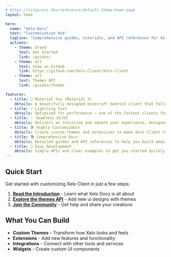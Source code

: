 ```yaml
---
# https://vitepress.dev/reference/default-theme-home-page
layout: home

hero:
  name: "Xelo-Docs"
  text: "Customization Hub"
  tagline: "Comprehensive guides, tutorials, and API references for Xelo-Client"
  actions:
    - theme: brand
      text: Get Started
      link: /guides/
    - theme: alt
      text: View on GitHub
      link: https://github.com/Xelo-Client/Xelo-Client
    - theme: alt
      text: Themes API
      link: /guides/themes

features:
  - title: 🎨 Material You (Material 3)
    details: A beautifully designed minecraft bedrock client that follows the latest Material You guidelines for a modern Android experience.
  - title: ⚡ Lightning Fast
    details: Optimized for performance — one of the fastest clients for android.
  - title: ✨ Seamless UI/UX
    details: Delivers an intuitive and smooth user experience, designed with attention to detail.
  - title: 🛠️ Highly Customizable
    details: Create custom themes and extensions to make Xelo Client truly your own.
  - title: 📚 Comprehensive Docs
    details: Detailed guides and API references to help you build amazing customizations.
  - title: 🚀 Easy Development
    details: Simple APIs and clear examples to get you started quickly with theme and extension development.
---
```


## Quick Start

Get started with customizing Xelo Client in just a few steps:

1. **[Read the Introduction](/guides/)** - Learn what Xelo Docs is all about
2. **[Explore the themes API](/guides/guide)** - Add new ui designs with themes
3. **[Join the Community](https://dsc.gg/xelo)** - Get help and share your creations

## What You Can Build

- **Custom Themes** - Transform how Xelo looks and feels
- **Extensions** - Add new features and functionality  
- **Integrations** - Connect with other tools and services
- **Widgets** - Create custom UI components
